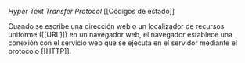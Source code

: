 _Hyper Text Transfer Protocol_
 [[Codigos de estado]]

Cuando se escribe una dirección web o un localizador de recursos uniforme ([[URL]]) en un navegador web, el navegador establece una conexión con el servicio web que se ejecuta en el servidor mediante el protocolo [[HTTP]]. 

